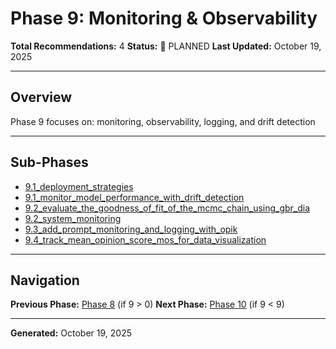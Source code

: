 # Phase 9: Monitoring & Observability

**Total Recommendations:** 4
**Status:** 🔵 PLANNED
**Last Updated:** October 19, 2025

---

## Overview

Phase 9 focuses on: monitoring, observability, logging, and drift detection

---

## Sub-Phases

- [9.1_deployment_strategies](9.1_deployment_strategies/README.md)
- [9.1_monitor_model_performance_with_drift_detection](9.1_monitor_model_performance_with_drift_detection/README.md)
- [9.2_evaluate_the_goodness_of_fit_of_the_mcmc_chain_using_gbr_dia](9.2_evaluate_the_goodness_of_fit_of_the_mcmc_chain_using_gbr_dia/README.md)
- [9.2_system_monitoring](9.2_system_monitoring/README.md)
- [9.3_add_prompt_monitoring_and_logging_with_opik](9.3_add_prompt_monitoring_and_logging_with_opik/README.md)
- [9.4_track_mean_opinion_score_mos_for_data_visualization](9.4_track_mean_opinion_score_mos_for_data_visualization/README.md)


---

## Navigation

**Previous Phase:** [Phase 8](../phase_8/PHASE_8_INDEX.md) (if 9 > 0)
**Next Phase:** [Phase 10](../phase_10/PHASE_10_INDEX.md) (if 9 < 9)

---

**Generated:** October 19, 2025
